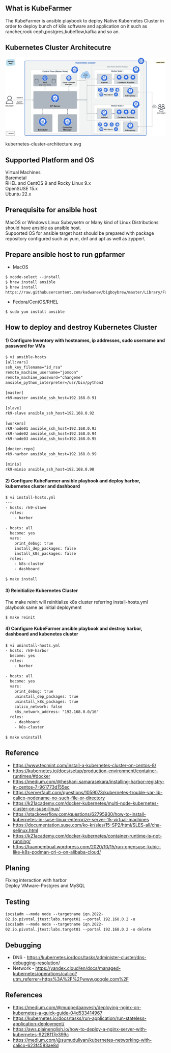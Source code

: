 ## What is KubeFarmer
The KubeFarmer is ansible playbook to deploy Native Kubernetes Cluster in order to deploy bunch of k8s software and application on it such as rancher,rook ceph,postgres,kubeflow,kafka and so an.

## Kubernetes Cluster Architecutre
![alt text](https://github.com/rokmc756/kubefarmer/blob/main/roles/k8s/files/kubernetes_architecture.webp)

kubernetes-cluster-architecture.svg

## Supported Platform and OS
Virtual Machines\
Baremetal\
RHEL and CentOS 9 and Rocky Linux 9.x\
OpenSUSE 15.x\
Ubuntu 22.x

## Prerequisite for ansible host
MacOS or Windows Linux Subsysetm or Many kind of Linux Distributions should have ansible as ansible host.\
Supported OS for ansible target host should be prepared with package repository configured such as yum, dnf and apt as well as zypper\

## Prepare ansible host to run gpfarmer
* MacOS
```
$ xcode-select --install
$ brew install ansible
$ brew install https://raw.githubusercontent.com/kadwanev/bigboybrew/master/Library/Formula/sshpass.rb
```

* Fedora/CentOS/RHEL
```
$ sudo yum install ansible
```

## How to deploy and destroy Kubernetes Cluster
#### 1) Configure Inventory with hostnames, ip addresses, sudo username and password for VMs
```
$ vi ansible-hosts
[all:vars]
ssh_key_filename="id_rsa"
remote_machine_username="jomoon"
remote_machine_password="changeme"
ansible_python_interpreter=/usr/bin/python3

[master]
rk9-master ansible_ssh_host=192.168.0.91

[slave]
rk9-slave ansible_ssh_host=192.168.0.92

[workers]
rk9-node01 ansible_ssh_host=192.168.0.93
rk9-node02 ansible_ssh_host=192.168.0.94
rk9-node03 ansible_ssh_host=192.168.0.95

[docker-repo]
rk9-harbor ansible_ssh_host=192.168.0.99

[minio]
rk9-minio ansible_ssh_host=192.168.0.98
```

#### 2) Configure KubeFarmer ansible playbook and deploy harbor, kubernetes cluster and dashboard
```
$ vi install-hosts.yml
---
- hosts: rk9-slave
  roles:
    - harbor

- hosts: all
  become: yes
  vars:
    print_debug: true
    install_dep_packages: false
    install_k8s_packages: false
  roles:
    - k8s-cluster
    - dashboard

$ make install
```

#### 3) Reinitialize Kubernetes Cluster
The make reinit will reinitialize k8s cluster referring install-hosts.yml playbook same as initial deployment
```
$ make reinit
```

#### 4) Configure KubeFarmer ansible playbook and destroy harbor, dashboard and kubenetes cluster
```
$ vi uninstall-hosts.yml
- hosts: rk9-harbor
  become: yes
  roles:
    - harbor

- hosts: all
  become: yes
  vars:
    print_debug: true
    uninstall_dep_packages: true
    uninstall_k8s_packages: true
    calico_network: false
    k8s_network_address: "192.168.0.0/16"
  roles:
    - dashboard
    - k8s-cluster

$ make uninstall
```

## Reference
* https://www.tecmint.com/install-a-kubernetes-cluster-on-centos-8/
* https://kubernetes.io/docs/setup/production-environment/container-runtimes/#docker
* https://medium.com/@heshani.samarasekara/installing-harbor-registry-in-centos-7-961773d155ec
* https://serverfault.com/questions/1059073/kubernetes-trouble-var-lib-calico-nodename-no-such-file-or-directory
* https://k21academy.com/docker-kubernetes/multi-node-kubernetes-cluster-on-suse-linux/
* https://stackoverflow.com/questions/62795930/how-to-install-kubernetes-in-suse-linux-enterprize-server-15-virtual-machines
* https://documentation.suse.com/ko-kr/sles/15-SP2/html/SLES-all/cha-selinux.html
* https://k21academy.com/docker-kubernetes/container-runtime-is-not-running/
* https://tuanpembual.wordpress.com/2020/10/15/run-opensuse-kubic-like-k8s-podman-cri-o-on-alibaba-cloud/


## Planing
Fixing interaction with harbor\
Deploy VMware-Postgres and MySQL


## Testing
```
iscsiadm --mode node --targetname iqn.2022-02.io.pivotal.jtest:labs.target01 --portal 192.168.0.2 -u
iscsiadm --mode node --targetname iqn.2022-02.io.pivotal.jtest:labs.target01 --portal 192.168.0.2 -o delete
```


## Debugging
* DNS - https://kubernetes.io/docs/tasks/administer-cluster/dns-debugging-resolution/
* Network - https://yandex.cloud/en/docs/managed-kubernetes/operations/calico?utm_referrer=https%3A%2F%2Fwww.google.com%2F


## References
* https://medium.com/@muppedaanvesh/deploying-nginx-on-kubernetes-a-quick-guide-04d533414967
* https://kubernetes.io/docs/tasks/run-application/run-stateless-application-deployment/
* https://aws.plainenglish.io/how-to-deploy-a-nginx-server-with-kubernetes-9228f17e399c
* https://medium.com/@sumuduliyan/kubernetes-networking-with-calico-623f4583ae8d

